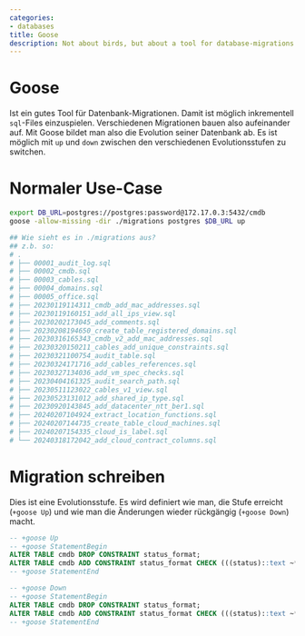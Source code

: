 ```yaml
---
categories:
- databases
title: Goose
description: Not about birds, but about a tool for database-migrations.
---
```


# Goose 

Ist ein gutes Tool für Datenbank-Migrationen. Damit ist möglich
inkrementell `sql`-Files einzuspielen. Verschiedenen Migrationen bauen
also aufeinander auf. Mit Goose bildet man also die Evolution seiner
Datenbank ab. Es ist möglich mit `up` und `down` zwischen den
verschiedenen Evolutionsstufen zu switchen.

# Normaler Use-Case 

``` bash
export DB_URL=postgres://postgres:password@172.17.0.3:5432/cmdb
goose -allow-missing -dir ./migrations postgres $DB_URL up

## Wie sieht es in ./migrations aus?
## z.b. so:
# .
# ├── 00001_audit_log.sql
# ├── 00002_cmdb.sql
# ├── 00003_cables.sql
# ├── 00004_domains.sql
# ├── 00005_office.sql
# ├── 20230119114311_cmdb_add_mac_addresses.sql
# ├── 20230119160151_add_all_ips_view.sql
# ├── 20230202173045_add_comments.sql
# ├── 20230208194650_create_table_registered_domains.sql
# ├── 20230316165343_cmdb_v2_add_mac_addresses.sql
# ├── 20230320150211_cables_add_unique_constraints.sql
# ├── 20230321100754_audit_table.sql
# ├── 20230324171716_add_cables_references.sql
# ├── 20230327134036_add_vm_spec_checks.sql
# ├── 20230404161325_audit_search_path.sql
# ├── 20230511123022_cables_v1_view.sql
# ├── 20230523131012_add_shared_ip_type.sql
# ├── 20230920143845_add_datacenter_ntt_ber1.sql
# ├── 20240207104924_extract_location_functions.sql
# ├── 20240207144735_create_table_cloud_machines.sql
# ├── 20240207154335_cloud_is_label.sql
# └── 20240318172042_add_cloud_contract_columns.sql
```

# Migration schreiben 

Dies ist eine Evolutionsstufe. Es wird definiert wie man, die Stufe
erreicht (`+goose Up`) und wie man die Änderungen wieder rückgängig
(`+goose Down`) macht.

``` sql
-- +goose Up
-- +goose StatementBegin
ALTER TABLE cmdb DROP CONSTRAINT status_format;
ALTER TABLE cmdb ADD CONSTRAINT status_format CHECK (((status)::text ~* '^(online:.*|online:.*/.*|offline|security|ignore)$'::text));
-- +goose StatementEnd

-- +goose Down
-- +goose StatementBegin
ALTER TABLE cmdb DROP CONSTRAINT status_format;
ALTER TABLE cmdb ADD CONSTRAINT status_format CHECK (((status)::text ~* '^(online|online:.*|online:.*/.*|offline|security|ignore)$'::text));
-- +goose StatementEnd
```
